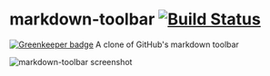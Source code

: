 # markdown-toolbar [![Build Status](https://travis-ci.org/nikolas/markdown-toolbar.svg?branch=master)](https://travis-ci.org/nikolas/markdown-toolbar)

[![Greenkeeper badge](https://badges.greenkeeper.io/nikolas/markdown-toolbar.svg)](https://greenkeeper.io/)
A clone of GitHub's markdown toolbar

![markdown-toolbar screenshot](http://www.columbia.edu/~njn2118/journal/img/markdown-toolbar.png)
